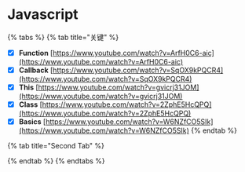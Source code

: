 # Javascript

{% tabs %}
{% tab title="关键" %}
* [x] **Function**    [https://www.youtube.com/watch?v=ArfH0C6-aic](https://www.youtube.com/watch?v=ArfH0C6-aic)
* [x] **Callback**    [https://www.youtube.com/watch?v=SqOX9kPQCR4](https://www.youtube.com/watch?v=SqOX9kPQCR4)
* [x] **This**            [https://www.youtube.com/watch?v=gvicrj31JOM](https://www.youtube.com/watch?v=gvicrj31JOM)
* [x] **Class**          [https://www.youtube.com/watch?v=2ZphE5HcQPQ](https://www.youtube.com/watch?v=2ZphE5HcQPQ)
* [x] **Basics**        [https://www.youtube.com/watch?v=W6NZfCO5SIk](https://www.youtube.com/watch?v=W6NZfCO5SIk)
{% endtab %}

{% tab title="Second Tab" %}

{% endtab %}
{% endtabs %}

